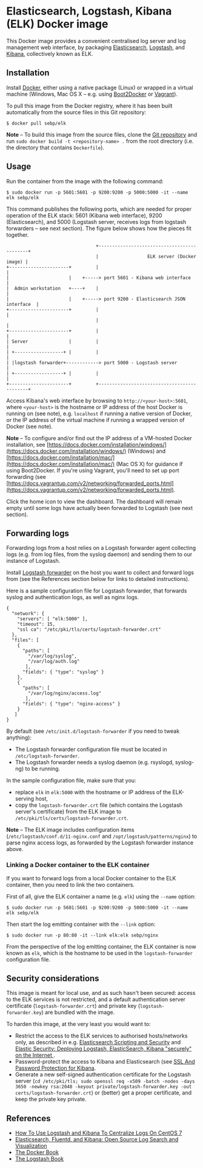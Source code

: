 # Elasticsearch, Logstash, Kibana (ELK) Docker image

This Docker image provides a convenient centralised log server and log management web interface, by packaging [Elasticsearch](http://www.elasticsearch.org/), [Logstash](http://logstash.net/), and [Kibana](http://www.elasticsearch.org/overview/kibana/), collectively known as ELK.
 
## Installation

Install [Docker](https://docker.com/), either using a native package (Linux) or wrapped in a virtual machine (Windows, Mac OS X – e.g. using [Boot2Docker](http://boot2docker.io/) or [Vagrant](https://www.vagrantup.com/)).

To pull this image from the Docker registry, where it has been built automatically from the source files in this Git repository:

	$ docker pull sebp/elk

**Note** – To build this image from the source files, clone the [Git repository](https://github.com/spujadas/elk-docker) and run `sudo docker build -t <repository-name> .` from the root directory (i.e. the directory that contains `Dockerfile`).  

## Usage

Run the container from the image with the following command:

	$ sudo docker run -p 5601:5601 -p 9200:9200 -p 5000:5000 -it --name elk sebp/elk

This command publishes the following ports, which are needed for proper operation of the ELK stack: 5601 (Kibana web interface), 9200 (Elasticsearch), and 5000 (Logstash server, receives logs from logstash forwarders – see next section). The figure below shows how the pieces fit together.

	                                 +--------------------------------------------+
	                                 |                  ELK server (Docker image) |
	+----------------------+         |                                            |
	|                      |    +-----> port 5601 - Kibana web interface          |
	|  Admin workstation   +----+    |                                            |
	|                      |    +-----> port 9200 - Elasticsearch JSON interface  |
	+----------------------+         |                                            |
	                                 |                                            |
	+----------------------+         |                                            |
	| Server               |         |                                            |
	| +------------------+ |         |                                            |
	| |logstash forwarder+------------> port 5000 - Logstash server               |
	| +------------------+ |         |                                            |
	+----------------------+         +--------------------------------------------+

Access Kibana's web interface by browsing to `http://<your-host>:5601`, where `<your-host>` is the hostname or IP address of the host Docker is running on (see note), e.g. `localhost` if running a native version of Docker, or the IP address of the virtual machine if running a wrapped version of Docker (see note).

**Note** – To configure and/or find out the IP address of a VM-hosted Docker installation, see [https://docs.docker.com/installation/windows/](https://docs.docker.com/installation/windows/) (Windows) and [https://docs.docker.com/installation/mac/](https://docs.docker.com/installation/mac/) (Mac OS X) for guidance if using Boot2Docker. If you're using Vagrant, you'll need to set up port forwarding (see [https://docs.vagrantup.com/v2/networking/forwarded_ports.html](https://docs.vagrantup.com/v2/networking/forwarded_ports.html).

Click the home icon to view the dashboard. The dashboard will remain empty until some logs have actually been forwarded to Logstash (see next section).

## Forwarding logs

Forwarding logs from a host relies on a Logstash forwarder agent collecting logs (e.g. from log files, from the syslog daemon) and sending them to our instance of Logstash.

Install [Logstash forwarder](https://github.com/elasticsearch/logstash-forwarder) on the host you want to collect and forward logs from (see the References section below for links to detailed instructions).

Here is a sample configuration file for Logstash forwarder, that forwards syslog and authentication logs, as well as nginx logs. 

	{
	  "network": {
	    "servers": [ "elk:5000" ],
	    "timeout": 15,
	    "ssl ca": "/etc/pki/tls/certs/logstash-forwarder.crt"
	  },
	  "files": [
	    {
	      "paths": [
	        "/var/log/syslog",
	        "/var/log/auth.log"
	       ],
	      "fields": { "type": "syslog" }
	    },
	    {
	      "paths": [
	        "/var/log/nginx/access.log"
	       ],
	      "fields": { "type": "nginx-access" }
	    }
	   ]
	}

By default (see `/etc/init.d/logstash-forwarder` if you need to tweak anything):

- The Logstash forwarder configuration file must be located in `/etc/logstash-forwarder`.
- The Logstash forwarder needs a syslog daemon (e.g. rsyslogd, syslog-ng) to be running.

In the sample configuration file, make sure that you:

- replace `elk` in `elk:5000` with the hostname or IP address of the ELK-serving host,
- copy the `logstash-forwarder.crt` file (which contains the Logstash server's certificate) from the ELK image to `/etc/pki/tls/certs/logstash-forwarder.crt`.  

**Note** – The ELK image includes configuration items (`/etc/logstash/conf.d/11-nginx.conf` and `/opt/logstash/patterns/nginx`) to parse nginx access logs, as forwarded by the Logstash forwarder instance above.  

### Linking a Docker container to the ELK container 

If you want to forward logs from a local Docker container to the ELK container, then you need to link the two containers.

First of all, give the ELK container a name (e.g. `elk`) using the `--name` option:  

	$ sudo docker run -p 5601:5601 -p 9200:9200 -p 5000:5000 -it --name elk sebp/elk

Then start the log emitting container with the `--link` option:

	$ sudo docker run -p 80:80 -it --link elk:elk sebp/nginx

From the perspective of the log emitting container, the ELK container is now known as `elk`, which is the hostname to be used in the `logstash-forwarder` configuration file.  

## Security considerations

This image is meant for local use, and as such hasn't been secured: access to the ELK services is not restricted, and a default authentication server certificate (`logstash-forwarder.crt`) and private key (`logstash-forwarder.key`) are bundled with the image.

To harden this image, at the very least you would want to:

- Restrict the access to the ELK services to authorised hosts/networks only, as described in e.g. [Elasticsearch Scripting and Security](http://www.elasticsearch.org/blog/scripting-security/) and [Elastic Security: Deploying Logstash, ElasticSearch, Kibana "securely" on the Internet ](http://blog.eslimasec.com/2014/05/elastic-security-deploying-logstash.html).
- Password-protect the access to Kibana and Elasticsearch (see [SSL And Password Protection for Kibana](http://technosophos.com/2014/03/19/ssl-password-protection-for-kibana.html).
- Generate a new self-signed authentication certificate for the Logstash server (`cd /etc/pki/tls; sudo openssl req -x509 -batch -nodes -days 3650 -newkey rsa:2048 -keyout private/logstash-forwarder.key -out certs/logstash-forwarder.crt`) or (better) get a proper certificate, and keep the private key private.

## References

- [How To Use Logstash and Kibana To Centralize Logs On CentOS 7](https://www.digitalocean.com/community/tutorials/how-to-use-logstash-and-kibana-to-centralize-logs-on-centos-7)
- [Elasticsearch, Fluentd, and Kibana: Open Source Log Search and Visualization](https://www.digitalocean.com/community/tutorials/elasticsearch-fluentd-and-kibana-open-source-log-search-and-visualization)
- [The Docker Book](http://www.dockerbook.com/)
- [The Logstash Book](http://www.logstashbook.com/)